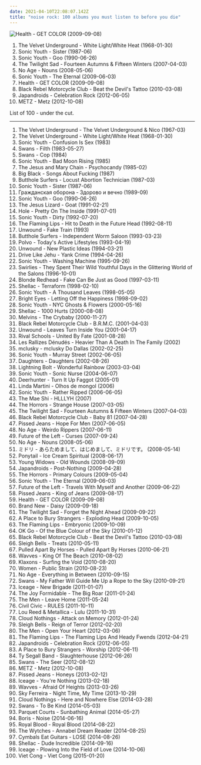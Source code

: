 ```yaml
---
date: 2021-04-10T22:08:07.142Z
title: "noise rock: 100 albums you must listen to before you die"
---
```

![Health - GET COLOR (2009-09-08)](http://coverartarchive.org/release/7255d1b7-2707-3a9a-a58f-fa0dc1bb7c5a/11171174905-500.jpg "Health - GET COLOR (2009-09-08)")
<ol class="albums">
<li data-cover="http://coverartarchive.org/release/cad3294a-3ea9-3e0e-a426-fe9862571e34/15465460977-500.jpg" data-tags="proto-punk, 60s, rock, noise rock" role="button">The Velvet Underground - White Light/White Heat (1968-01-30)</li>
<li data-cover="https://via.placeholder.com/450" data-tags="alternative rock" role="button">Sonic Youth - Sister (1987-06)</li>
<li data-cover="http://coverartarchive.org/release/1123137a-295d-4c19-9dad-76ea01bc656a/28314714742-500.jpg" data-tags="90s" role="button">Sonic Youth - Goo (1990-06-26)</li>
<li data-cover="http://coverartarchive.org/release/c8e850b0-f816-41cf-8fd7-625e2e03ea6f/21355592306-500.jpg" data-tags="indie rock, noise rock, shoegaze, god tier, 2007 fave albums, bobjebus16 owns this, jaarlijstje 2007, worn-out from overplay, no waste album, stand out albums of 2007" role="button">The Twilight Sad - Fourteen Autumns & Fifteen Winters (2007-04-03)</li>
<li data-cover="https://via.placeholder.com/450" data-tags="noise rock, indie" role="button">No Age - Nouns (2008-05-06)</li>
<li data-cover="https://img.discogs.com/Qs-XsCyFcAq1-r3ykSEGmihWB3k=/fit-in/400x403/filters:strip_icc():format(jpeg):mode_rgb():quality(90)/discogs-images/R-2586371-1291821882.jpeg.jpg" data-tags="alternative rock, noise rock, post-punk" role="button">Sonic Youth - The Eternal (2009-06-03)</li>
<li data-cover="http://coverartarchive.org/release/7255d1b7-2707-3a9a-a58f-fa0dc1bb7c5a/11171174905-500.jpg" data-tags="noise rock" role="button">Health - GET COLOR (2009-09-08)</li>
<li data-cover="http://coverartarchive.org/release/327a5e7a-02d3-3a6b-bc23-7d607d62bb67/9346943191-500.jpg" data-tags="alternative rock, alternative" role="button">Black Rebel Motorcycle Club - Beat the Devil's Tattoo (2010-03-08)</li>
<li data-cover="http://coverartarchive.org/release/149812f7-28a5-4960-ad49-0b647cdb978e/1076686535-500.jpg" data-tags="indie rock, noise rock" role="button">Japandroids - Celebration Rock (2012-06-05)</li>
<li data-cover="http://coverartarchive.org/release/07d46df6-ee00-4f79-ad1b-549620812d99/2251994757-500.jpg" data-tags="noise rock" role="button">METZ - Metz (2012-10-08)</li>
</ol>
List of 100 - under the cut.
<!-- more -->

_________________

<ol class="albums">
<li data-cover="http://coverartarchive.org/release/e2820d3f-bf0f-440f-b327-0a9c32e280d8/11733996765-500.jpg" data-tags="60s, rock, classic rock" role="button">
The Velvet Underground - The Velvet Underground & Nico (1967-03)
</li>
<li data-cover="http://coverartarchive.org/release/cad3294a-3ea9-3e0e-a426-fe9862571e34/15465460977-500.jpg" data-tags="proto-punk, 60s, rock, noise rock" role="button">
The Velvet Underground - White Light/White Heat (1968-01-30)
</li>
<li data-cover="http://coverartarchive.org/release/da11e4d0-97a2-3365-b510-3a3f05dbd34d/28361039757-500.jpg" data-tags="noise rock, no wave" role="button">
Sonic Youth - Confusion Is Sex (1983)
</li>
<li data-cover="http://coverartarchive.org/release/96083093-8407-4c06-81c4-2852a67d8f2e/28131924716-500.jpg" data-tags="noise rock, no wave" role="button">
Swans - Filth (1983-05-27)
</li>
<li data-cover="http://coverartarchive.org/release/1af7f2cc-2c27-407f-b0a4-28de2ba0512b/27701035373-500.jpg" data-tags="noise rock" role="button">
Swans - Cop (1984)
</li>
<li data-cover="https://img.discogs.com/EWJD-VeCM5bj-nw9YQaElt6Tccs=/fit-in/400x393/filters:strip_icc():format(jpeg):mode_rgb():quality(90)/discogs-images/R-11627074-1519812156-1649.jpeg.jpg" data-tags="80s, no wave, experimental" role="button">
Sonic Youth - Bad Moon Rising (1985)
</li>
<li data-cover="https://img.discogs.com/phNcdxvN8GiTl6CaR3Vv5K0dxl0=/fit-in/600x600/filters:strip_icc():format(jpeg):mode_rgb():quality(90)/discogs-images/R-2721984-1298083553.jpeg.jpg" data-tags="post-punk, shoegaze, noise pop" role="button">
The Jesus and Mary Chain - Psychocandy (1985-02)
</li>
<li data-cover="http://coverartarchive.org/release/843d0653-f15d-3d62-befc-ccc951e0db48/5857978636-500.jpg" data-tags="noise rock" role="button">
Big Black - Songs About Fucking (1987)
</li>
<li data-cover="http://coverartarchive.org/release/cba37f1a-2c70-3e76-bdc4-ed56e4de184f/9518530430-500.jpg" data-tags="noise rock" role="button">
Butthole Surfers - Locust Abortion Technician (1987-03)
</li>
<li data-cover="https://via.placeholder.com/450" data-tags="alternative rock" role="button">
Sonic Youth - Sister (1987-06)
</li>
<li data-cover="http://coverartarchive.org/release/661fe0c5-e8e4-47f5-9b51-9558b1e79c8a/14360892612-500.jpg" data-tags="punk, noise rock, post-punk, russian rock" role="button">
Гражданская оборона - Здорово и вечно (1989-09)
</li>
<li data-cover="http://coverartarchive.org/release/1123137a-295d-4c19-9dad-76ea01bc656a/28314714742-500.jpg" data-tags="90s" role="button">
Sonic Youth - Goo (1990-06-26)
</li>
<li data-cover="http://coverartarchive.org/release/39768213-ed10-4cdb-a516-d8194f3ac3aa/22607601704-500.jpg" data-tags="noise rock, post-hardcore" role="button">
The Jesus Lizard - Goat (1991-02-21)
</li>
<li data-cover="https://img.discogs.com/f4P72BJdO1TNMPqS_VwPszoUmi8=/fit-in/346x343/filters:strip_icc():format(jpeg):mode_rgb():quality(90)/discogs-images/R-7279651-1437892064-9420.jpeg.jpg" data-tags="grunge" role="button">
Hole - Pretty On The Inside (1991-07-01)
</li>
<li data-cover="http://coverartarchive.org/release/c8c59a0a-5464-4eac-8251-5cfa102de5ac/15872226838-500.jpg" data-tags="alternative, 90s, alternative rock" role="button">
Sonic Youth - Dirty (1992-07-20)
</li>
<li data-cover="http://coverartarchive.org/release/171ffbe3-d2df-4377-8853-ffdc1d19bc4c/18230348494-500.jpg" data-tags="90s, noise rock, noise pop" role="button">
The Flaming Lips - Hit to Death in the Future Head (1992-08-11)
</li>
<li data-cover="http://coverartarchive.org/release/a83e740b-8e53-4391-b50a-1bd08b7d06ee/27044971526-500.jpg" data-tags="post-hardcore" role="button">
Unwound - Fake Train (1993)
</li>
<li data-cover="http://coverartarchive.org/release/617e6155-432c-4c95-a9ab-b78e1c7838c2/11841421329-500.jpg" data-tags="rock, alternative rock, alternative, psychedelic" role="button">
Butthole Surfers - Independent Worm Saloon (1993-03-23)
</li>
<li data-cover="https://img.discogs.com/iezrfbZ-TrJVDTiYnEcYA-c06Ss=/fit-in/600x596/filters:strip_icc():format(jpeg):mode_rgb():quality(90)/discogs-images/R-622506-1518621666-8890.jpeg.jpg" data-tags="math rock" role="button">
Polvo - Today's Active Lifestyles (1993-04-19)
</li>
<li data-cover="https://img.discogs.com/w13hb973prrSsKGNq2H51WX0D5E=/fit-in/600x594/filters:strip_icc():format(jpeg):mode_rgb():quality(90)/discogs-images/R-1140127-1253941957.jpeg.jpg" data-tags="post-hardcore" role="button">
Unwound - New Plastic Ideas (1994-03-21)
</li>
<li data-cover="http://coverartarchive.org/release/883a8c08-4f08-4acc-b2a4-9f2d549ac696/23545562962-500.jpg" data-tags="post-hardcore, math rock" role="button">
Drive Like Jehu - Yank Crime (1994-04-26)
</li>
<li data-cover="http://coverartarchive.org/release/67d93077-86df-3813-b002-101fa84ceb0e/9707018811-500.jpg" data-tags="alternative, alternative rock, rock, 90s" role="button">
Sonic Youth - Washing Machine (1995-09-26)
</li>
<li data-cover="https://img.discogs.com/CrVGPOWgVZP1AG_bJuFEqYqETBA=/fit-in/600x595/filters:strip_icc():format(jpeg):mode_rgb():quality(90)/discogs-images/R-743332-1259365192.jpeg.jpg" data-tags="indie rock, noise rock, shoegaze, noise pop" role="button">
Swirlies - They Spent Their Wild Youthful Days in the Glittering World of the Salons (1996-10-01)
</li>
<li data-cover="https://img.discogs.com/N6Xjb1_7B8Hm8CRkYw6BH7chHdU=/fit-in/600x515/filters:strip_icc():format(jpeg):mode_rgb():quality(90)/discogs-images/R-702256-1575569552-6407.jpeg.jpg" data-tags="indie rock, alternative" role="button">
Blonde Redhead - Fake Can Be Just as Good (1997-03-11)
</li>
<li data-cover="http://coverartarchive.org/release/0730eb5d-b0e1-4458-bc21-498783e5eb4e/20987949311-500.jpg" data-tags="math rock, post-punk" role="button">
Shellac - Terraform (1998-02-10)
</li>
<li data-cover="https://img.discogs.com/qeSNS31G6vJ758RVSQm4W6ho6nI=/fit-in/439x380/filters:strip_icc():format(jpeg):mode_rgb():quality(90)/discogs-images/R-4879756-1378290331-3017.jpeg.jpg" data-tags="experimental, alternative" role="button">
Sonic Youth - A Thousand Leaves (1998-05-05)
</li>
<li data-cover="https://via.placeholder.com/450" data-tags="indie, emo" role="button">
Bright Eyes - Letting Off the Happiness (1998-09-02)
</li>
<li data-cover="http://coverartarchive.org/release/e874cafd-1266-4627-962b-3011feb70f0f/7678581820-500.jpg" data-tags="experimental, experimental rock, 00s" role="button">
Sonic Youth - NYC Ghosts & Flowers (2000-05-16)
</li>
<li data-cover="http://coverartarchive.org/release/76a1b5df-8af7-4c78-8c44-f15ce08c2eb1/3348973628-500.jpg" data-tags="noise rock" role="button">
Shellac - 1000 Hurts (2000-08-08)
</li>
<li data-cover="http://coverartarchive.org/release/6c800ba5-ec17-4f57-9c11-1ceb4e937440/20851755963-500.jpg" data-tags="noise rock, stoner rock, ipecac" role="button">
Melvins - The Crybaby (2000-11-27)
</li>
<li data-cover="http://coverartarchive.org/release/f4427c4c-9971-41a6-9392-efca9ac48555/6985295467-500.jpg" data-tags="rock" role="button">
Black Rebel Motorcycle Club - B.R.M.C. (2001-04-03)
</li>
<li data-cover="http://coverartarchive.org/release/3b1b7509-7bff-4a95-9ee8-f5e050cf102e/27704658731-500.jpg" data-tags="post-hardcore" role="button">
Unwound - Leaves Turn Inside You (2001-04-17)
</li>
<li data-cover="http://coverartarchive.org/release/f5629cbf-9f10-49fc-a72c-a263b53dfb5a/27078039118-500.jpg" data-tags="post-hardcore, post hardcore" role="button">
Rival Schools - United By Fate (2001-08-28)
</li>
<li data-cover="http://coverartarchive.org/release/0fcc728b-2e2a-4b4c-94a3-e01da5e596ae/20102489085-500.jpg" data-tags="psychedelic rock" role="button">
Les Rallizes Dénudés - Heavier Than A Death In The Family (2002)
</li>
<li data-cover="http://coverartarchive.org/release/c9b684e7-1820-4f91-a43b-ebf12c580d9f/6624706040-500.jpg" data-tags="noise rock" role="button">
mclusky - mclusky Do Dallas (2002-02-25)
</li>
<li data-cover="https://img.discogs.com/zjUyWAOCKKRO0GZFI3KUhGsT9JQ=/fit-in/400x389/filters:strip_icc():format(jpeg):mode_rgb():quality(90)/discogs-images/R-11890340-1525188565-1377.jpeg.jpg" data-tags="alternative rock" role="button">
Sonic Youth - Murray Street (2002-06-05)
</li>
<li data-cover="http://coverartarchive.org/release/ea719664-47cb-41cc-b5df-ec3ce7d5ab31/27629719871-500.jpg" data-tags="mathcore" role="button">
Daughters - Daughters (2002-08-26)
</li>
<li data-cover="http://coverartarchive.org/release/f626b8d5-67a6-4bc7-82cd-4a0c24c8ed5d/11799177283-500.jpg" data-tags="noise rock" role="button">
Lightning Bolt - Wonderful Rainbow (2003-03-04)
</li>
<li data-cover="http://coverartarchive.org/release/7d60edd1-f1d0-4c29-a2a3-f9ad2d3f2de7/4808033952-500.jpg" data-tags="alternative rock" role="button">
Sonic Youth - Sonic Nurse (2004-06-07)
</li>
<li data-cover="http://coverartarchive.org/release/4f96c9c3-8690-459f-a4d7-aedbafeece47/6796224701-500.jpg" data-tags="noise rock, ambient punk" role="button">
Deerhunter - Turn It Up Faggot (2005-01)
</li>
<li data-cover="http://coverartarchive.org/release/51123fe5-7f38-47d8-9820-57ad21501a7b/3593696233-500.jpg" data-tags="noise rock, post-rock, progressive rock, september, rock still rocks" role="button">
Linda Martini - Olhos de mongol (2006)
</li>
<li data-cover="https://img.discogs.com/w7C3d8OHmFjsMS3t3Tvx8WQSFRo=/fit-in/400x391/filters:strip_icc():format(jpeg):mode_rgb():quality(90)/discogs-images/R-5119480-1385028132-2136.jpeg.jpg" data-tags="alternative rock" role="button">
Sonic Youth - Rather Ripped (2006-06-05)
</li>
<li data-cover="https://via.placeholder.com/450" data-tags="noise rock" role="button">
The Mae Shi - HLLLYH (2007)
</li>
<li data-cover="http://coverartarchive.org/release/dbe1dc97-6b49-4393-8898-dcce1bc654cc/16182961071-500.jpg" data-tags="garage rock, garage punk, post-punk" role="button">
The Horrors - Strange House (2007-03-05)
</li>
<li data-cover="http://coverartarchive.org/release/c8e850b0-f816-41cf-8fd7-625e2e03ea6f/21355592306-500.jpg" data-tags="indie rock, noise rock, shoegaze, god tier, 2007 fave albums, bobjebus16 owns this, jaarlijstje 2007, worn-out from overplay, no waste album, stand out albums of 2007" role="button">
The Twilight Sad - Fourteen Autumns & Fifteen Winters (2007-04-03)
</li>
<li data-cover="https://img.discogs.com/cfc9e7fd50d7c9c08931869b95f6849a01d0635d/images/spacer.gif" data-tags="indie, rock, indie rock" role="button">
Black Rebel Motorcycle Club - Baby 81 (2007-04-28)
</li>
<li data-cover="https://via.placeholder.com/450" data-tags="noise rock, 2007 releases, peacedogman" role="button">
Pissed Jeans - Hope For Men (2007-06-05)
</li>
<li data-cover="http://coverartarchive.org/release/8541b1c1-ab31-4b75-a3c9-5dde5e6f2266/23905573829-500.jpg" data-tags="noise rock" role="button">
No Age - Weirdo Rippers (2007-06-11)
</li>
<li data-cover="http://coverartarchive.org/release/3a31f314-b55d-45ed-9ad2-832503d7d6af/26607619749-500.jpg" data-tags="noise rock" role="button">
Future of the Left - Curses (2007-09-24)
</li>
<li data-cover="https://via.placeholder.com/450" data-tags="noise rock, indie" role="button">
No Age - Nouns (2008-05-06)
</li>
<li data-cover="http://coverartarchive.org/release/5ff8b2c5-2c41-4ea9-b368-2886cf9f49eb/8837803331-500.jpg" data-tags="noise rock, boobs on cover" role="button">
ミドリ - あらためまして、はじめまして、ミドリです。 (2008-05-14)
</li>
<li data-cover="https://img.discogs.com/IBmiYwiDaKRlah6HX1SvQD2HhqA=/fit-in/480x480/filters:strip_icc():format(jpeg):mode_rgb():quality(90)/discogs-images/R-1466864-1282221333.jpeg.jpg" data-tags="noise rock, crazy, noise pop, art rock, wind and rain and ice and snow" role="button">
Ponytail - Ice Cream Spiritual (2008-06-17)
</li>
<li data-cover="http://coverartarchive.org/release/d902bccd-dc5e-4d06-8657-f8cdcf868189/13010976840-500.jpg" data-tags="noise rock" role="button">
Young Widows - Old Wounds (2008-09-09)
</li>
<li data-cover="http://coverartarchive.org/release/14a9f2fd-8287-4f6a-8a44-b144ad7de8c6/7779506103-500.jpg" data-tags="indie rock, garage rock, canadian" role="button">
Japandroids - Post-Nothing (2009-04-28)
</li>
<li data-cover="http://coverartarchive.org/release/e5b17ab3-127d-476b-a4be-3d3c9e9d9e9a/24309818135-500.jpg" data-tags="shoegaze, post-punk" role="button">
The Horrors - Primary Colours (2009-05-04)
</li>
<li data-cover="https://img.discogs.com/Qs-XsCyFcAq1-r3ykSEGmihWB3k=/fit-in/400x403/filters:strip_icc():format(jpeg):mode_rgb():quality(90)/discogs-images/R-2586371-1291821882.jpeg.jpg" data-tags="alternative rock, noise rock, post-punk" role="button">
Sonic Youth - The Eternal (2009-06-03)
</li>
<li data-cover="http://coverartarchive.org/release/f111cdb5-aa6d-3add-b53b-219c22030c96/5987531842-500.jpg" data-tags="alternative rock, noise rock" role="button">
Future of the Left - Travels With Myself and Another (2009-06-22)
</li>
<li data-cover="https://img.discogs.com/dv6HA17-RHixHM-MEctE5CcF-ks=/fit-in/599x599/filters:strip_icc():format(jpeg):mode_rgb():quality(90)/discogs-images/R-1893819-1266079900.jpeg.jpg" data-tags="punk, noise rock" role="button">
Pissed Jeans - King of Jeans (2009-08-17)
</li>
<li data-cover="http://coverartarchive.org/release/7255d1b7-2707-3a9a-a58f-fa0dc1bb7c5a/11171174905-500.jpg" data-tags="noise rock" role="button">
Health - GET COLOR (2009-09-08)
</li>
<li data-cover="http://coverartarchive.org/release/aa69a080-f4bd-44cd-bc3d-513880be9ea5/9465797397-500.jpg" data-tags="alternative rock" role="button">
Brand New - Daisy (2009-09-18)
</li>
<li data-cover="http://coverartarchive.org/release/61e964e5-38c7-4c7c-8bc1-870f4340caf3/15403185325-500.jpg" data-tags="rock, indie rock, noise rock, post-punk, scottish, krautrock, dynamic, emusic, bobjebus16 owns this" role="button">
The Twilight Sad - Forget the Night Ahead (2009-09-22)
</li>
<li data-cover="http://coverartarchive.org/release/23a44f09-a57b-433c-8cda-489939232238/2633863660-500.jpg" data-tags="shoegaze" role="button">
A Place to Bury Strangers - Exploding Head (2009-10-05)
</li>
<li data-cover="https://img.discogs.com/mXU3qnTtVCSDOHUgRIyj8XjI4mE=/fit-in/592x600/filters:strip_icc():format(jpeg):mode_rgb():quality(90)/discogs-images/R-5395634-1392309898-3190.jpeg.jpg" data-tags="psychedelic" role="button">
The Flaming Lips - Embryonic (2009-10-09)
</li>
<li data-cover="https://img.discogs.com/6FBvjyvJcxDrsx12AU17uI62p4c=/fit-in/600x600/filters:strip_icc():format(jpeg):mode_rgb():quality(90)/discogs-images/R-2454624-1287282793.jpeg.jpg" data-tags="indie rock" role="button">
OK Go - Of the Blue Colour of the Sky (2010-01-12)
</li>
<li data-cover="http://coverartarchive.org/release/327a5e7a-02d3-3a6b-bc23-7d607d62bb67/9346943191-500.jpg" data-tags="alternative rock, alternative" role="button">
Black Rebel Motorcycle Club - Beat the Devil's Tattoo (2010-03-08)
</li>
<li data-cover="https://img.discogs.com/IojcRR9nb1EVW2RKFKFG8JX0n8k=/fit-in/600x600/filters:strip_icc():format(jpeg):mode_rgb():quality(90)/discogs-images/R-2270609-1273633096.jpeg.jpg" data-tags="noise pop" role="button">
Sleigh Bells - Treats (2010-05-11)
</li>
<li data-cover="https://img.discogs.com/2czUQI7RV67WNWkyJ5ZC8VUV7N4=/fit-in/600x590/filters:strip_icc():format(jpeg):mode_rgb():quality(90)/discogs-images/R-4933779-1399036342-1959.jpeg.jpg" data-tags="alternative rock, indie rock, noise rock, screamo, alternative metal, post-hardcore, britrock" role="button">
Pulled Apart By Horses - Pulled Apart By Horses (2010-06-21)
</li>
<li data-cover="https://img.discogs.com/Z81861kdO2-pgNGcaWdWskd3nrs=/fit-in/500x500/filters:strip_icc():format(jpeg):mode_rgb():quality(90)/discogs-images/R-2628980-1296139890.jpeg.jpg" data-tags="lo-fi" role="button">
Wavves - King Of The Beach (2010-08-02)
</li>
<li data-cover="https://img.discogs.com/ETH3FHLuyysOIt3UHKrVsVbluro=/fit-in/200x200/filters:strip_icc():format(jpeg):mode_rgb():quality(90)/discogs-images/R-2461659-1285365333.jpeg.jpg" data-tags="indie rock, nu-rave, alternative rock" role="button">
Klaxons - Surfing the Void (2010-08-20)
</li>
<li data-cover="https://img.discogs.com/O34LJMVekZydSJb7azCZDXQaOsE=/fit-in/480x480/filters:strip_icc():format(jpeg):mode_rgb():quality(90)/discogs-images/R-2438121-1285369163.jpeg.jpg" data-tags="indie rock, post-punk, shoegaze, jagjaguwar" role="button">
Women - Public Strain (2010-08-23)
</li>
<li data-cover="http://coverartarchive.org/release/aa29b9f3-4525-3982-9d4b-76c87f37a43b/2868845098-500.jpg" data-tags="noise rock" role="button">
No Age - Everything in Between (2010-09-15)
</li>
<li data-cover="http://coverartarchive.org/release/b3468ed3-ebae-475b-932e-5578336ce72b/1944402956-500.jpg" data-tags="post-rock, experimental" role="button">
Swans - My Father Will Guide Me Up a Rope to the Sky (2010-09-21)
</li>
<li data-cover="http://coverartarchive.org/release/03a05ce9-6a91-4126-bad3-d53d1807c69a/9563885219-500.jpg" data-tags="noise rock" role="button">
Iceage - New Brigade (2011-01-07)
</li>
<li data-cover="http://coverartarchive.org/release/300135a3-b971-4943-8d5e-6fb40c2d0253/4812805415-500.jpg" data-tags="indie rock, noise pop, alternative pop" role="button">
The Joy Formidable - The Big Roar (2011-01-24)
</li>
<li data-cover="http://coverartarchive.org/release/04ce3358-ce6f-4bd2-b00e-d0c8c5276064/2098747140-500.jpg" data-tags="noise rock, post punk, punk rock, sacred bones, real post-hardcore, sacred bones records" role="button">
The Men - Leave Home (2011-05-24)
</li>
<li data-cover="http://coverartarchive.org/release/1b4c106c-2225-4bf9-9d24-0052683ca46d/16279386968-500.jpg" data-tags="noise, experimental, noise rock, melancholic, dance rock" role="button">
Civil Civic - RULES (2011-10-11)
</li>
<li data-cover="https://img.discogs.com/mBDUnwvyoTKo5QyTIx08OeU7ffE=/fit-in/470x467/filters:strip_icc():format(jpeg):mode_rgb():quality(90)/discogs-images/R-3200497-1433009730-1356.jpeg.jpg" data-tags="table rock, experimental, noise rock" role="button">
Lou Reed & Metallica - Lulu (2011-10-31)
</li>
<li data-cover="https://img.discogs.com/OxM5G5Qljj1PiIZK9cW-N7cNKUU=/fit-in/600x593/filters:strip_icc():format(jpeg):mode_rgb():quality(90)/discogs-images/R-3370640-1444723756-2718.jpeg.jpg" data-tags="indie rock, post-hardcore" role="button">
Cloud Nothings - Attack on Memory (2012-01-24)
</li>
<li data-cover="http://coverartarchive.org/release/afc47229-be68-49be-9306-6563a2acbad8/3180799317-500.jpg" data-tags="noise pop, indie rock" role="button">
Sleigh Bells - Reign of Terror (2012-02-20)
</li>
<li data-cover="http://coverartarchive.org/release/be21e825-4768-40f9-b0b4-10cbd69d3f09/3554488168-500.jpg" data-tags="indie rock, noise rock" role="button">
The Men - Open Your Heart (2012-03-06)
</li>
<li data-cover="http://coverartarchive.org/release/649641fb-a220-4ca6-ac26-a41e94bf1ed5/1067679953-500.jpg" data-tags="noise, noise rock, experimental rock, psychedelic, noise pop, acid, art rock, psychedelic rock, collaboration, drugs, neo-psychedelia, bella union, warner bros records, warner bros, record store day 2012" role="button">
The Flaming Lips - The Flaming Lips And Heady Fwends (2012-04-21)
</li>
<li data-cover="http://coverartarchive.org/release/149812f7-28a5-4960-ad49-0b647cdb978e/1076686535-500.jpg" data-tags="indie rock, noise rock" role="button">
Japandroids - Celebration Rock (2012-06-05)
</li>
<li data-cover="http://coverartarchive.org/release/a0c7c9f4-7195-4e67-9128-f83edbd65cf7/3904773359-500.jpg" data-tags="shoegaze, noise rock" role="button">
A Place to Bury Strangers - Worship (2012-06-11)
</li>
<li data-cover="http://coverartarchive.org/release/ff152346-3015-4217-9a45-e129be095a7e/2442485330-500.jpg" data-tags="noise, indie, rock, indie rock, noise rock, garage rock, garage, san francisco, garage punk, 10s, legendary, in the red, burger, 2012 albums, great album artwork, wfmu heavily played records" role="button">
Ty Segall Band - Slaughterhouse (2012-06-26)
</li>
<li data-cover="http://coverartarchive.org/release/f4a636f1-4732-4bc0-8559-66b8b3bc345f/1940789966-500.jpg" data-tags="post-rock, experimental" role="button">
Swans - The Seer (2012-08-12)
</li>
<li data-cover="http://coverartarchive.org/release/07d46df6-ee00-4f79-ad1b-549620812d99/2251994757-500.jpg" data-tags="noise rock" role="button">
METZ - Metz (2012-10-08)
</li>
<li data-cover="https://img.discogs.com/2aoU6QDNwBw4Rw0m_ZiGFl61Saw=/fit-in/319x319/filters:strip_icc():format(jpeg):mode_rgb():quality(90)/discogs-images/R-4283330-1360628478-4183.jpeg.jpg" data-tags="noise rock" role="button">
Pissed Jeans - Honeys (2013-02-12)
</li>
<li data-cover="http://coverartarchive.org/release/735c3c9f-8317-44ab-ab71-826f51d10acc/3198810863-500.jpg" data-tags="post-punk" role="button">
Iceage - You're Nothing (2013-02-18)
</li>
<li data-cover="http://coverartarchive.org/release/90331d52-7f39-4987-a76e-48c920c20aa1/3783288411-500.jpg" data-tags="rock, garage rock" role="button">
Wavves - Afraid Of Heights (2013-03-26)
</li>
<li data-cover="http://coverartarchive.org/release/185d0b3a-3a56-4db8-8e80-2e47861d078b/12033804091-500.jpg" data-tags="indie pop, noise pop, indie rock, pop, rock, synthpop, alternative" role="button">
Sky Ferreira - Night Time, My Time (2013-10-29)
</li>
<li data-cover="http://coverartarchive.org/release/4dcaa0f1-5b3e-40ae-b707-346ab0840b50/6341394734-500.jpg" data-tags="indie rock" role="button">
Cloud Nothings - Here and Nowhere Else (2014-03-28)
</li>
<li data-cover="http://coverartarchive.org/release/01430596-3eaa-4d2f-8198-8e15aac948bd/7269530596-500.jpg" data-tags="post-rock" role="button">
Swans - To Be Kind (2014-05-03)
</li>
<li data-cover="http://coverartarchive.org/release/3142baf1-e562-4759-9510-be1983e79e8e/7349660598-500.jpg" data-tags="indie rock, post-punk" role="button">
Parquet Courts - Sunbathing Animal (2014-05-27)
</li>
<li data-cover="http://coverartarchive.org/release/94a5b3b9-5e56-4f04-86fd-877c99cd720d/8102222224-500.jpg" data-tags="experimental, noise rock, shoegaze" role="button">
Boris - Noise (2014-06-16)
</li>
<li data-cover="http://coverartarchive.org/release/30683b1f-e4df-46f7-a170-2de84a5f13bf/8137779784-500.jpg" data-tags="rock" role="button">
Royal Blood - Royal Blood (2014-08-22)
</li>
<li data-cover="http://coverartarchive.org/release/109ed063-39ea-4ae4-8901-13a3b808b758/8326624669-500.jpg" data-tags="noise rock" role="button">
The Wytches - Annabel Dream Reader (2014-08-25)
</li>
<li data-cover="http://coverartarchive.org/release/cff0cf88-31b7-48b4-94a6-11a6efad2267/8224518572-500.jpg" data-tags="indie rock, noise rock, shoegaze" role="button">
Cymbals Eat Guitars - LOSE (2014-08-26)
</li>
<li data-cover="https://img.discogs.com/qNx490nv9tSlaaAVsLpNT3RnV6w=/fit-in/600x600/filters:strip_icc():format(jpeg):mode_rgb():quality(90)/discogs-images/R-6092431-1411209334-9708.jpeg.jpg" data-tags="math rock, noise rock" role="button">
Shellac - Dude Incredible (2014-09-16)
</li>
<li data-cover="http://coverartarchive.org/release/24f4f7e3-e1b8-4447-9a3d-24e70eb87618/8595509889-500.jpg" data-tags="punk, post-punk" role="button">
Iceage - Plowing Into the Field of Love (2014-10-06)
</li>
<li data-cover="http://coverartarchive.org/release/5d5fc614-25fe-4b89-8747-f4357f7a7757/9260448034-500.jpg" data-tags="post-punk" role="button">
Viet Cong - Viet Cong (2015-01-20)
</li>
</ol>